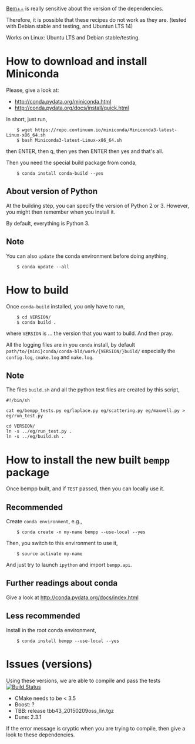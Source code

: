 

[Bem++](http://www.bempp.org)
is really sensitive about the version of the dependencies.

Therefore, it is possible that these recipes do not work as they are.
(tested with Debian stable and testing, and Ubuntun LTS 14)


Works on Linux: Ubuntu LTS and Debian stable/testing.


How to download and install Miniconda
=====================================

Please, give a look at:
 - http://conda.pydata.org/miniconda.html
 - http://conda.pydata.org/docs/install/quick.html

In short, just run,

```
    $ wget https://repo.continuum.io/miniconda/Miniconda3-latest-Linux-x86_64.sh
    $ bash Miniconda3-latest-Linux-x86_64.sh
```

then ENTER, then q, then yes then ENTER then yes
and that's all.

Then you need the special build package from conda,

```
    $ conda install conda-build --yes
```

About version of Python
-----------------------

At the building step, you can specify the version of Python 2 or 3.
However, you might then remember when you install it.

By default, everything is Python 3.

Note
----

You can also `update` the conda environment before doing anything,

```
    $ conda update --all
```


How to build
============

Once `conda-build` installed, you only have to run,

```
    $ cd VERSION/
    $ conda build .
```

where `VERSION` is ... the version that you want to build.
And then pray.

All the logging files are in you `conda` install,
by default `path/to/{mini}conda/conda-bld/work/{VERSION/}build/`
especially the `config.log`, `cmake.log` and `make.log`.



Note
----

The files `build.sh`
and all the python test files are created by this script,

```
#!/bin/sh

cat eg/bempp_tests.py eg/laplace.py eg/scattering.py eg/maxwell.py > eg/run_test.py

cd VERSION/
ln -s ../eg/run_test.py .
ln -s ../eg/build.sh .
```

How to install the new built `bempp` package
============================================

Once bempp built, and if `TEST` passed,
then you can locally use it.

Recommended
-----------

Create `conda environment`, e.g.,

```
    $ conda create -n my-name bempp --use-local --yes
```

Then, you switch to this environment to use it,

```
    $ source activate my-name
```

And just try to launch `ipython` and import `bempp.api`.

Further readings about conda
----------------------------

Give a look at http://conda.pydata.org/docs/index.html


Less recommended
----------------

Install in the root conda environment,

```
    $ conda install bempp --use-local --yes
```

Issues (versions)
======

Using these versions, we are able to compile and pass the tests
[![Build Status](https://travis-ci.org/zimoun/bempp.svg?branch=eg-travis)](https://travis-ci.org/zimoun/bempp)

 + CMake needs to be < 3.5
 + Boost: ?
 + TBB: release tbb43_20150209oss_lin.tgz
 + Dune: 2.3.1

If the error message is cryptic when you are trying to compile,
then give a look to these dependencies.
